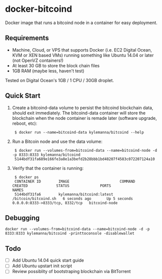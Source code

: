 docker-bitcoind
===============

Docker image that runs a bitcoind node in a container for easy deployment.

Requirements
------------

* Machine, Cloud, or VPS that supports Docker (i.e. EC2 Digital Ocean, KVM or XEN based VMs) running something like Ubuntu 14.04 or later (not OpenVZ containers!)
* At least 30 GB to store the block chain files
* 1GB RAM (maybe less, haven't test)

Tested on Digital Ocean's 1GB / 1 CPU / 30GB droplet.

Quick Start
-----------

1. Create a bitcoind-data volume to persist the bitcoind blockchain data, should exit immediately.  The bitcoind-data container will store the blockchain when the node container is remade later (software upgrade, reboot, etc):

        $ docker run --name=bitcoind-data kylemanna/bitcoind --help

2. Run a Bitcoin node and use the data volume:

        $ docker run --volumes-from=bitcoind-data --name=bitcoind-node -d -p 8333:8333 kylemanna/bitcoind
        5144bdf31fa689e166fe3a8e1a3befd2b28bbb1bd48207f4583c072207124a10

3. Verify that the container is running:

        $ docker ps
        CONTAINER ID        IMAGE                       COMMAND                CREATED             STATUS              PORTS                              NAMES
        5144bdf31fa6        kylemanna/bitcoind:latest   /bitcoin/bitcoind.sh   6 seconds ago       Up 5 seconds        0.0.0.0:8333->8333/tcp, 8332/tcp   bitcoind-node


Debugging
---------

    docker run --volumes-from=bitcoind-data --name=bitcoind-node -d -p 8333:8333 kylemanna/bitcoind -printtoconsole -disablewallet


Todo
----

- [ ] Add Ubuntu 14.04 quick start guide
- [ ] Add Ubuntu upstart init script
- [ ] Review possiblity of bootstraping blockchain via BitTorrent
